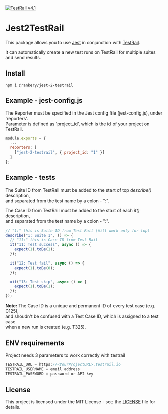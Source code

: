 [![TestRail v4.1](https://img.shields.io/badge/TestRail%20API-v2-green.svg)](http://docs.gurock.com/testrail-api2/start)

# Jest2TestRail

This package allows you to use [Jest](https://jestjs.io/) in conjunction with [TestRail](http://www.gurock.com/testrail/).

It can automatically create a new test runs on TestRail for multiple suites and send results.

## Install

```code
npm i @rankery/jest-2-testrail
```

## Example - **jest-config.js**

The Reporter must be specified in the Jest config file (jest-config.js), under 'reporters'.
<br>Parameter is defined as 'project_id', which is the id of your project on TestRail.

```javascript
module.exports = {
  ...
  reporters: [
    ["jest-2-testrail", { project_id: "1" }]
  ]
};
```

## Example - tests

The Suite ID from TestRail must be added to the start of top _describe()_ description, <br>and separated from the test name by a colon - ":".

The Case ID from TestRail must be added to the start of each _it()_ description, <br>and separated from the test name by a colon - ":".

```javascript
// "1:" this is Suite ID from Test Rail (Will work only for top)
describe("1: Suite 1", () => {
  // "11:" this is Case ID from Test Rail
  it("11: Test success", async () => {
    expect(1).toBe(1);
  });

  it("12: Test fail", async () => {
    expect(1).toBe(0);
  });

  xit("13: Test skip", async () => {
    expect(1).toBe(1);
  });
});
```

**Note:** The Case ID is a unique and permanent ID of every test case (e.g. C125),
<br>and shoudn't be confused with a Test Case ID, which is assigned to a test case<br> when a new run is created (e.g. T325).

## ENV requirements 

Project needs 3 parameters to work correctly with testrail

```javascript
TESTRAIL_URL = https://<YourProjectURL>.testrail.io
TESTRAIL_USERNAME = email address
TESTRAIL_PASSWORD = password or API key
```

## License

This project is licensed under the MIT License - see the [LICENSE](LICENSE.md) file for details.
